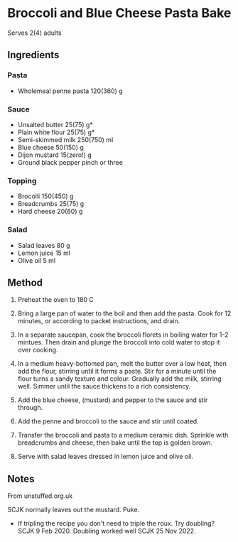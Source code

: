 # Broccoli and Blue Cheese Pasta Bake

Serves 2(4) adults

## Ingredients

### Pasta

- Wholemeal penne pasta 120(360) g

### Sauce

- Unsalted butter 25(75) g*
- Plain white flour 25(75) g*
- Semi-skimmed milk 250(750) ml
- Blue cheese 50(150) g
- Dijon mustard 15(zero!) g
- Ground black pepper pinch or three

### Topping

- Brocolli 150(450) g
- Breadcrumbs 25(75) g
- Hard cheese 20(60) g

### Salad

- Salad leaves 80 g
- Lemon juice 15 ml
- Olive oil 5 ml

## Method

1. Preheat the oven to 180 C

1. Bring a large pan of water to the boil and then add the pasta. Cook for 12 minutes, or according to packet instructions, and drain.

1. In a separate saucepan, cook the broccoli florets in boiling water for 1-2 mintues. Then drain and plunge the broccoli into cold water to stop it over cooking.

1. In a medium heavy-bottomed pan, melt the butter over a low heat, then add the flour, stirring until it forms a paste. Stir for a minute until the flour turns a sandy texture and colour. Gradually add the milk, stirring well. Simmer until the sauce thickens to a rich consistency.

1. Add the blue cheese, (mustard) and pepper to the sauce and stir through.

1. Add the penne and broccoli to the sauce and stir until coated.

1. Transfer the broccoli and pasta to a medium ceramic dish. Sprinkle with breadcrumbs and cheese, then bake until the top is golden brown.

1. Serve with salad leaves dressed in lemon juice and olive oil.

## Notes

From unstuffed.org.uk

SCJK normally leaves out the mustard. Puke.

* If tripling the recipe you don't need to triple the roux.  Try doubling? SCJK 9 Feb 2020.  Doubling worked well SCJK 25 Nov 2022.
